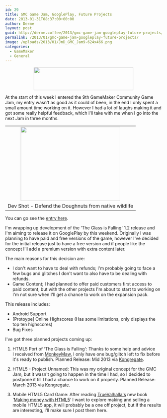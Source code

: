 ```yaml
---
id: 29
title: GMC Game Jam, GooglePlay, Future Projects
date: 2013-01-31T08:37:00+00:00
author: Derme
layout: post
guid: http://derme.coffee/2013/gmc-game-jam-googleplay-future-projects/
permalink: /2013/01/gmc-game-jam-googleplay-future-projects/
image: /uploads/2013/01/JnD_GMC_Jam9-624x466.png
categories:
  - GameMaker
  - General
---
```

<div style="clear: both; text-align: center;">
  <a style="margin-left: 1em; margin-right: 1em;" href="http://derme.coffee/uploads/2013/01/title.png"><img src="http://derme.coffee/uploads/2013/01/title-300x69.png" alt="" width="320" height="74" border="0" /></a>
</div>

At the start of this week I entered the 9th GameMaker Community Game Jam, my entry wasn't as good as it could of been, in the end I only spent a small amount time working on it. However I had a lot of laughs making it and got some really helpful feedback, which I'll take with me when I go into the next Jam in three months.

<table style="margin-left: auto; margin-right: auto; text-align: center;" cellspacing="0" cellpadding="0" align="center">
  <tr>
    <td style="text-align: center;">
      <a style="margin-left: auto; margin-right: auto;" href="http://derme.coffee/uploads/2013/01/JnD_GMC_Jam9.png"><img src="http://derme.coffee/uploads/2013/01/JnD_GMC_Jam9-300x224.png" alt="" width="320" height="239" border="0" /></a>
    </td>
  </tr>
  
  <tr>
    <td style="text-align: center;">
      Dev Shot - Defend the Doughnuts from native wildlife
    </td>
  </tr>
</table>

You can go see the <a href="http://gmc.yoyogames.com/index.php?showtopic=568909&view=findpost&p=4199766" target="_blank" rel="noopener">entry here</a>.

I'm wrapping up development of the &#8216;The Glass is Falling' 1.2 release and I'm aiming to release it on GooglePlay by this weekend. Originally I was planning to have paid and free versions of the game, however I've decided for the initial release just to have a free version and if people like the concept I'll add a premium version with extra content later.

The main reasons for this decision are:

  * I don't want to have to deal with refunds; I'm probably going to face a few bugs and glitches I don't want to also have to be dealing with refunds.
  * Game Content; I had planned to offer paid customers first access to paid content, but with the other projects I'm about to start to working on I'm not sure when I'll get a chance to work on the expansion pack.

<div>
  This release includes:
</div>

<div>
  <ul>
    <li>
      Android Support
    </li>
    <li>
      [Protoype] Online Highscores (Has some limitations, only displays the top ten highscores)
    </li>
    <li>
      Bug Fixes
    </li>
  </ul>
  
  <div>
  </div>
</div>

<div>
  I've got three planned projects coming up:
</div>

1. HTML5 Port of &#8216;The Glass is Falling': Thanks to some help and advice I received from <a href="http://monkeymaw.com/" target="_blank" rel="noopener">MonkeyMaw</a>, I only have one bug/glitch left to fix before it's ready to publish. Planned Release: Mid 2013 via <a href="http://www.kongregate.com/" target="_blank" rel="noopener">Kongregate</a>.

2. HTML5 - Project Unnamed: This was my original concept for the GMC Jam, but it wasn't going to happen in the time I had, so I decided to postpone it till I had a chance to work on it properly. Planned Release: March 2013 via <a href="http://www.kongregate.com/" target="_blank" rel="noopener">Kongregate</a>.

3. Mobile HTML5 Card Game: After reading <a href="http://www.truevalhalla.com/blog/ebook/" target="_blank" rel="noopener">TrueValhalla's</a> new book &#8216;<a href="http://www.truevalhalla.com/blog/ebook/" target="_blank" rel="noopener">Making money with HTML5</a>&#8216; I want to explore making and selling a mobile HTML5 app, it will probably be a one off project, but if the results are interesting, I'll make sure I post them here.